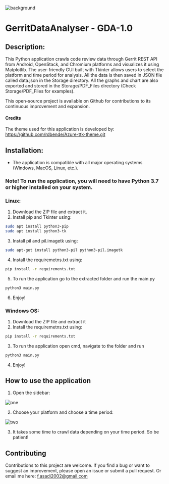 ![background](https://user-images.githubusercontent.com/34188200/224317301-48a0d7c9-169a-46a9-82b5-71fcf03d54d4.png)

# GerritDataAnalyser - GDA-1.0


## Description:
This Python application crawls code review data through Gerrit REST API from Android, OpenStack, and Chromium platforms and visualizes it using Matplotlib. The user-friendly GUI built with Tkinter allows users to select the platform and time period for analysis. All the data is then saved in JSON file called data.json in the Storage directory. All the graphs and chart are also exported and stored in the Storage/PDF_Files directory (Check Storage/PDF_Files for examples). 

This open-source project is available on Github for contributions to its continuous improvement and expansion.

#### Credits
The theme used for this application is developed by: https://github.com/rdbende/Azure-ttk-theme.git


## Installation:
- The application is compatible with all major operating systems (Windows, MacOS, Linux, etc.).
### Note! To run the application, you will need to have Python 3.7 or higher installed on your system.

### Linux:
1. Download the ZIP file and extract it.
2. Install pip and Tkinter using:
```sh
sudo apt install python3-pip
sudo apt install python3-tk
```
3. Install pil and pil.imagetk using:
```sh
sudo apt-get install python3-pil python3-pil.imagetk
```
4. Install the requiremetns.txt using:
```sh
pip install -r requirements.txt
```
5. To run the application go to the extracted folder and run the main.py
```sh
python3 main.py
```
6. Enjoy!

### Windows OS:
1. Download the ZIP file and extract it
2. Install the requiremetns.txt using:
```sh
pip install -r requirements.txt
```
3. To run the application open cmd, navigate to the folder and run
```sh
python3 main.py
```
4. Enjoy!


## How to use the application
1. Open the sidebar:

![one](https://user-images.githubusercontent.com/34188200/224417281-5c9e832c-0b04-4675-ba3b-058a21f00c3b.png)

2. Choose your platform and choose a time period:

![two](https://user-images.githubusercontent.com/34188200/224417309-99d017e5-1a96-43e1-8689-847f37ad06f8.png)

3. It takes some time to crawl data depending on your time period. So be patient!






## Contributing
Contributions to this project are welcome. If you find a bug or want to suggest an improvement, please open an issue or submit a pull request.
Or email me here: f.asadi2002@gmail.com

